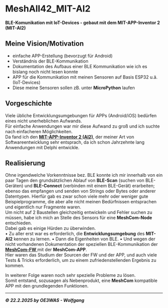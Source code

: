 # MeshAll42_MIT-AI2
**BLE-Komunikation mit IoT-Devices - gebaut mit dem MIT-APP-Inventor 2 (MIT-AI2)**

## Meine Vision/Motivation
* einfache APP-Erstellung (bevorzugt für Android)
* Verständnis der BLE-Kommunikation
* Dokumentation des Aufbaus einer BLE Kommunikation wie ich es bislang noch nicht lesen konnte
* APP für die Kommunikation mit meinen Sensoren auf Basis ESP32 u.ä. (IoT-Devices)
* Diese meine Sensoren sollen zB. unter **MicroPython** laufen

## Vorgeschichte
Viele übliche Entwicklungsumgebungen für APPs (Android/iOS) bedürfen eines nicht unerheblichen Aufwands.  
Für einfache Anwendungen war mir diese Aufwand zu groß und ich suchte nach einfacheren Möglichkeiten.  
Da fand ich den [**MIT-APP-Inventor 2 (AI2)**](https://appinventor.mit.edu/),
der meiner Art von Softwareentwicklung sehr entsprach, da ich schon Jahrzehnte lang Anwendungen mit Delphi entwickle.  


## Realisierung
Ohne irgendwelche Vorkenntnisse bez. BLE konnte ich mir innerhalb von ein paar Tagen den grundsätzlichen Ablauf
von **BLE-Scan** (suchen von BLE-Geräten) und **BLE-Connect** (verbinden mit einem BLE-Gerät) erarbeiten;
ebenso das empfangen und senden von Strings oder Bytes oder anderer Datentypen. Hierfür gab es zwar schon viele
mehr oder weniger gute Beispielprogramme, die aber alle nicht meinen Bedürfnissen entsprachen und eigentlich nur Fragmente waren.  
Um nicht auf 2 Baustellen gleichzeitig entwickeln und Fehler suchen zu müssen, habe ich mich an Stelle des Sensors
für eine **MeshCom-Node** entschieden.  
Dabei gab es einige Hürden zu überwinden.  
• Zu aller erst war es erforderlich, die **Entwicklungsumgebung** des **MIT-AI2** kennen zu lernen.
• Dann die Eigenheiten von BLE.
• Und wegen der nicht vorhandenen Dokumentation der speziellen BLE-Kommunikation der
[**MeshCom-FW**  ](https://github.com/icssw-org/MeshCom-Firmware  ) mit der **MeshCom-APP**.  
Hier waren das Studium der Sourcen der FW und der APP, und auch viele Tests & Tricks erforderlich,
um zu einem zufriedenstellenden Ergebnis zu kommen.  

In weiterer Folge waren noch sehr spezielle Probleme zu lösen.  
Somit entstand, sozusagen als Nebenprodukt, eine **MeshCom** kompatible APP mit den grundlegenden Funktionen.  

___
***:copyright: 22.2.2025 by OE3WAS - Wolfgang***
